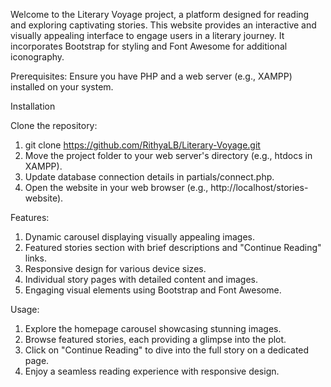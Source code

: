 Welcome to the Literary Voyage project, a platform designed for reading and exploring captivating stories. This website provides an interactive and visually appealing interface to engage users in a literary journey. It incorporates Bootstrap for styling and Font Awesome for additional iconography.

Prerequisites: Ensure you have PHP and a web server (e.g., XAMPP) installed on your system.
    
Installation

   Clone the repository:
   1. git clone https://github.com/RithyaLB/Literary-Voyage.git
   2. Move the project folder to your web server's directory (e.g., htdocs in XAMPP).
   3. Update database connection details in partials/connect.php.
   4. Open the website in your web browser (e.g., http://localhost/stories-website).

Features:
1. Dynamic carousel displaying visually appealing images.
2. Featured stories section with brief descriptions and "Continue Reading" links.
3. Responsive design for various device sizes.
4. Individual story pages with detailed content and images.
5. Engaging visual elements using Bootstrap and Font Awesome.
   
Usage:
1. Explore the homepage carousel showcasing stunning images.
2. Browse featured stories, each providing a glimpse into the plot.
3. Click on "Continue Reading" to dive into the full story on a dedicated page.
4. Enjoy a seamless reading experience with responsive design.
